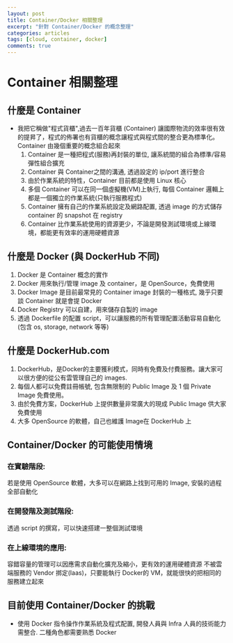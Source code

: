 ```yaml
---
layout: post
title: Container/Docker 相關整理
excerpt: "針對 Container/Docker 的概念整理"
categories: articles
tags: [cloud, container, docker]
comments: true
---
```


# Container 相關整理
## 什麼是 Container 
* 我把它稱做"程式貨櫃",過去一百年貨櫃 (Container) 讓國際物流的效率很有效的提昇了，程式的佈署也有貨櫃的概念讓程式與程式間的整合更為標準化。 Container 由幾個重要的概念組合起來
    1. Container 是一種把程式(服務)再封裝的單位, 讓系統間的組合為標準/容易彈性組合擴充
    2. Container 與 Container之間的溝通, 透過設定的 ip/port 進行整合
    3. 由於作業系統的特性，Container 目前都是使用 Linux 核心
    4. 多個 Container 可以在同一個虛擬機(VM)上執行, 每個 Container 邏輯上都是一個獨立的作業系統(只執行服務程式)
    5. Container 擁有自己的作業系統設定及網路配置, 透過 image 的方式儲存container 的 snapshot 在 registry
    6. Container 比作業系統使用的資源更少，不論是開發測試環境或上線環境，都能更有效率的運用硬體資源

## 什麼是 Docker (與 DockerHub 不同)
1. Docker 是 Container 概念的實作
2. Docker 用來執行/管理 image 及 container，是 OpenSource，免費使用
3. Docker Image 是目前最常見的 Container image 封裝的一種格式, 幾乎只要談 Container 就是會提 Docker
4. Docker Registry 可以自建，用來儲存自製的 image
5. 透過 Dockerfile 的配置 script，可以讓服務的所有管理配置活動容易自動化(包含 os, storage, network 等等)

## 什麼是 DockerHub.com
1. DockerHub，是Docker的主要獲利模式，同時有免費及付費服務。讓大家可以很方便的從公有雲管理自己的 images.
2. 每個人都可以免費註冊帳號, 包含無限制的 Public Image 及 1 個 Private Image 免費使用。
3. 由於免費方案，DockerHub 上提供數量非常廣大的現成 Public Image 供大家免費使用
4. 大多 OpenSource 的軟體，自己也維護 Image在 DockerHub 上

## Container/Docker 的可能使用情境 
### 在實驗階段: 
若是使用 OpenSource 軟體，大多可以在網路上找到可用的 Image, 安裝的過程全部自動化
### 在開發階及測試階段: 
透過 script 的撰寫，可以快速搭建一整個測試環境
### 在上線環境的應用: 
容錯容量的管理可以因應需求自動化擴充及縮小，更有效的運用硬體資源
不被雲端服務的 Vendor 挷定(Iaas)，只要能執行 Docker的 VM，就能很快的把相同的服務建立起來

## 目前使用 Container/Docker 的挑戰
* 使用 Docker 指令操作作業系統及程式配置, 開發人員與 Infra 人員的技術能力需整合. 二種角色都需要熟悉 Docker
